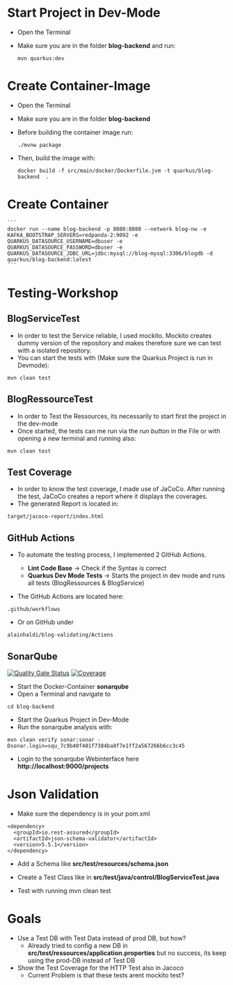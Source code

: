 # Start Project in Dev-Mode

- Open the Terminal
- Make sure you are in the folder **blog-backend** and run:

  ```
  mvn quarkus:dev
  ```

# Create Container-Image

- Open the Terminal
- Make sure you are in the folder **blog-backend**
- Before building the container image run:

  ```
  ./mvnw package
  ```

- Then, build the image with:

  ```
  docker build -f src/main/docker/Dockerfile.jvm -t quarkus/blog-backend  .
  ```

# Create Container

    ```
    docker run --name blog-backend -p 8080:8080 --network blog-nw -e KAFKA_BOOTSTRAP_SERVERS=redpanda-2:9092 -e QUARKUS_DATASOURCE_USERNAME=dbuser -e QUARKUS_DATASOURCE_PASSWORD=dbuser -e QUARKUS_DATASOURCE_JDBC_URL=jdbc:mysql://blog-mysql:3306/blogdb -d quarkus/blog-backend:latest
    ```

# Testing-Workshop

## BlogServiceTest

- In order to test the Service reliable, I used mockito. Mockito creates dummy version of the repository and makes therefore sure we can test with a isolated repository.
- You can start the tests with (Make sure the Quarkus Project is run in Devmode):

```
mvn clean test
```

## BlogRessourceTest

- In order to Test the Ressources, its necessarily to start first the project in the dev-mode
- Once started, the tests can me run via the _run button_ in the File or with opening a new terminal and running also:

```
mvn clean test
```

## Test Coverage

- In order to know the test coverage, I made use of JaCoCo. After running the test, JaCoCo creates a report where it displays the coverages.
- The generated Report is located in:

```
target/jacoco-report/index.html
```

## GitHub Actions

- To automate the testing process, I implemented 2 GitHub Actions.

  - **Lint Code Base** -> Check if the Syntax is correct
  - **Quarkus Dev Mode Tests** -> Starts the project in dev mode and runs all tests (BlogRessources & BlogService)

- The GitHub Actions are located here:

```
.github/workflows
```

- Or on GitHub under

```
alainhaldi/blog-validating/Actions
```

## SonarQube

[![Quality Gate Status](http://localhost:9000/api/project_badges/measure?project=ch.hftm%3Areactive-test&metric=alert_status&token=sqb_8554ac4380d71077b5687ce6d2296ad2057fe245)](http://localhost:9000/dashboard?id=ch.hftm%3Areactive-test)
[![Coverage](http://localhost:9000/api/project_badges/measure?project=ch.hftm%3Areactive-test&metric=coverage&token=sqb_8554ac4380d71077b5687ce6d2296ad2057fe245)](http://localhost:9000/dashboard?id=ch.hftm%3Areactive-test)

- Start the Docker-Container **sonarqube**
- Open a Terminal and navigate to

```
cd blog-backend
```

- Start the Quarkus Project in Dev-Mode
- Run the sonarqube analysis with:

```
mvn clean verify sonar:sonar -Dsonar.login=squ_7c9b40f401f7384ba8f7e1ff2a567266b6cc3c45
```

- Login to the sonarqube Webinterface here **http://localhost:9000/projects**

# Json Validation

- Make sure the dependency is in your pom.xml

```
<dependency>
  <groupId>io.rest-assured</groupId>
  <artifactId>json-schema-validator</artifactId>
  <version>5.5.1</version>
</dependency>
```

- Add a Schema like **src/test/resources/schema.json**

- Create a Test Class like in **src/test/java/control/BlogServiceTest.java**

- Test with running mvn clean test

# Goals

- Use a Test DB with Test Data instead of prod DB, but how?
  - Already tried to config a new DB in **src/test/ressources/application.properties** but no success, its keep using the prod-DB instead of Test DB
- Show the Test Coverage for the HTTP Test also in Jacoco
  - Current Problem is that these tests arent mockito test?
